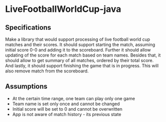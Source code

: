 # LiveFootballWorldCup-java

## Specifications

Make a library that would support processing of live football world cup matches and their scores. It should support starting the match, assuming initial score 0-0 and adding it to the scoreboard. Further it should allow updating of the score for each match based on team names. Besides that, it should allow to get summary of all matches, ordered by their total score. And lastly, it should support finishing the game that is in progress. This will also remove match from the scoreboard. 

## Assumptions

- At the certain time range, one team can play only one game
- Team name is set only once and cannot be changed
- Initial score will be set to 0 and cannot be overwritten
- App is not aware of match history - its previous state